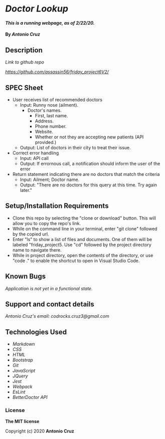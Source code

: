 # _Doctor Lookup_

#### _This is a running webpage, as of 2/22/20._

#### By _**Antonio Cruz**_

## Description

_Link to github repo_

_https://github.com/assassin56/friday_project6V2/_


## SPEC Sheet

* User receives list of recommended doctors
  * Input: Runny nose (ailment).
    * Doctor's names.
      * First, last name.
      * Address.
      * Phone number.
      * Website.
      * Whether or not they are accepting new patients (API provided.)
  * Output: List of doctors in their city to treat their issue.
* Correct error handling
  * Input: API call
  * Output: If errornous call, a notification should inform the user of the error
* Return statement indicating there are no doctors that match the criteria
  * Input: Ailment; Doctor name.
  * Output: "There are no doctors for this query at this time. Try again later."

## Setup/Installation Requirements

* Clone this repo by selecting the "clone or download" button. This will allow you to copy the repo's link.
* While on the command line in your terminal, enter "git clone" followed by the copied url.
* Enter "ls" to show a list of files and documents. One of them will be labeled "friday_project5. Use "cd" followed by the project directory name to navigate there. 
* While in project directory, open the contents of the directory, or use "code ." to enable the shortcut to open in Visual Studio Code. 

## Known Bugs

_Application is not yet in a functional state._

## Support and contact details

_Antonio Cruz's email:_
_codrocks.cruz3@gmail.com_

## Technologies Used

* _Markdown_
* _CSS_
* _HTML_
* _Bootstrap_
* _Git_
* _JavaScript_
* _JQuery_
* _Jest_
* _Webpack_
* _EsLint_
* _BetterDoctor API_


### License

**The MIT license**

Copyright (c) 2020 **Antonio Cruz**